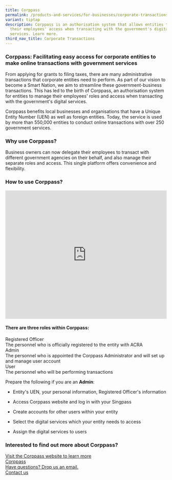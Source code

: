 ```yaml
---
title: Corppass
permalink: /products-and-services/for-businesses/corporate-transactions/corppass/
variant: tiptap
description: Corppass is an authorisation system that allows entities to manage
  their employees' access when transacting with the government's digital
  services. Learn more.
third_nav_title: Corporate Transactions
---
```

<h3>Corppass: Facilitating easy access for corporate entities to make online transactions with government services</h3>
<p>From applying for grants to filing taxes, there are many administrative
transactions that corporate entities need to perform. As part of our vision
to become a Smart Nation, we aim to streamline these government-business
transactions. This has led to the birth of Corppass, an authorisation system
for entities to manage their employees' roles and access when transacting
with the government's digital services.&nbsp;&nbsp;</p>
<p>Corppass benefits local businesses and organisations that have a Unique
Entity Number (UEN) as well as foreign entities. Today, the service is
used by more than 550,000 entities to conduct online transactions with
over 250 government services.</p>
<h3>Why use Corppass?</h3>
<p>Business owners can now delegate their employees to transact with different
government agencies on their behalf, and also manage their separate roles
and access. This single platform offers convenience and flexibility.</p>
<h3>How to use Corppass?</h3>
<div class="iframe-wrapper">
<iframe style="max-width: 100%;" height="400" width="100%" allowfullscreen="true" frameborder="0" src="https://www.youtube.com/embed/0xcHKX_So2o?si=QD8xZZ1ugo-c7yel"></iframe>
</div>
<h4>There are three roles within Corppass:</h4>
<div class="isomer-card-grid">
<div class="isomer-card">
<div class="isomer-card-body">
<div class="isomer-card-title">Registered Officer</div>
<div class="isomer-card-description">The personnel who is officially registered to the entity with ACRA</div>
</div>
</div>
<div class="isomer-card">
<div class="isomer-card-body">
<div class="isomer-card-title">Admin</div>
<div class="isomer-card-description">The personnel who is appointed the Corppass Administrator and will set
up and manage user account</div>
</div>
</div>
<div class="isomer-card">
<div class="isomer-card-body">
<div class="isomer-card-title">User</div>
<div class="isomer-card-description">The personnel who will be performing transactions</div>
</div>
</div>
</div>
<p>Prepare the following if you are an <strong>Admin</strong>:&nbsp;</p>
<ul>
<li>
<p>Entity's UEN, your personal information, Registered Officer's information</p>
</li>
<li>
<p>Access Corppass website and log in with your Singpass&nbsp;</p>
</li>
<li>
<p>Create accounts for other users within your entity</p>
</li>
<li>
<p>Select the digital services which your entity needs to access</p>
</li>
<li>
<p>Assign the digital services to users</p>
</li>
</ul>
<h3>Interested to find out more about Corppass?</h3>
<p></p>
<div class="isomer-card-grid"><a rel="noopener noreferrer nofollow" href="https://www.corppass.gov.sg/" class="isomer-card"><div class="isomer-card-body"><div class="isomer-card-title">Visit the Corppass website to learn more</div><div class="isomer-card-link">Corppass</div></div></a>
<a rel="noopener noreferrer nofollow" href="mailto:info@tech.gov.sg" class="isomer-card">
<div class="isomer-card-body">
<div class="isomer-card-title">Have questions? Drop us an email.</div>
<div class="isomer-card-link">Contact us</div>
</div>
</a>
</div>
<p></p>